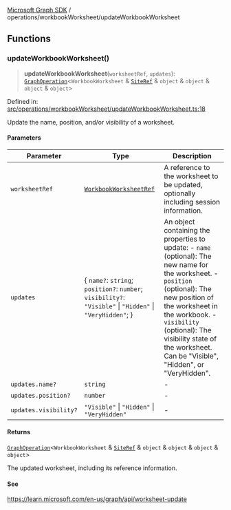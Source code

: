 [Microsoft Graph SDK](../../README.md) / operations/workbookWorksheet/updateWorkbookWorksheet

## Functions

### updateWorkbookWorksheet()

> **updateWorkbookWorksheet**(`worksheetRef`, `updates`): [`GraphOperation`](../../GraphOperation.md#graphoperation)\<`WorkbookWorksheet` & [`SiteRef`](../../SiteRef.md#siteref) & `object` & `object` & `object` & `object`\>

Defined in: [src/operations/workbookWorksheet/updateWorkbookWorksheet.ts:18](https://github.com/Future-Secure-AI/microsoft-graph/blob/main/src/operations/workbookWorksheet/updateWorkbookWorksheet.ts#L18)

Update the name, position, and/or visibility of a worksheet.

#### Parameters

| Parameter | Type | Description |
| ------ | ------ | ------ |
| `worksheetRef` | [`WorkbookWorksheetRef`](../../WorkbookWorksheetRef.md#workbookworksheetref) | A reference to the worksheet to be updated, optionally including session information. |
| `updates` | \{ `name?`: `string`; `position?`: `number`; `visibility?`: `"Visible"` \| `"Hidden"` \| `"VeryHidden"`; \} | An object containing the properties to update: - `name` (optional): The new name for the worksheet. - `position` (optional): The new position of the worksheet in the workbook. - `visibility` (optional): The visibility state of the worksheet. Can be "Visible", "Hidden", or "VeryHidden". |
| `updates.name?` | `string` | - |
| `updates.position?` | `number` | - |
| `updates.visibility?` | `"Visible"` \| `"Hidden"` \| `"VeryHidden"` | - |

#### Returns

[`GraphOperation`](../../GraphOperation.md#graphoperation)\<`WorkbookWorksheet` & [`SiteRef`](../../SiteRef.md#siteref) & `object` & `object` & `object` & `object`\>

The updated worksheet, including its reference information.

#### See

https://learn.microsoft.com/en-us/graph/api/worksheet-update

